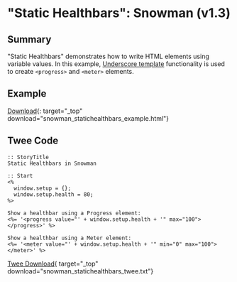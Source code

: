 # "Static Healthbars": Snowman (v1.3)

## Summary

"Static Healthbars" demonstrates how to write HTML elements using variable values. In this example, [Underscore template](https://underscorejs.org/#template) functionality is used to create `<progress>` and `<meter>` elements.

## Example

[Download](snowman_statichealthbars_example.html){: target="_top" download="snowman_statichealthbars_example.html"}

## Twee Code

```twee
:: StoryTitle
Static Healthbars in Snowman

:: Start
<%
  window.setup = {};
  window.setup.health = 80;
%>

Show a healthbar using a Progress element:
<%= '<progress value="' + window.setup.health + '" max="100"></progress>' %>

Show a healthbar using a Meter element:
<%= '<meter value="' + window.setup.health + '" min="0" max="100"></meter>' %>

```

[Twee Download](snowman_statichealthbars_twee.txt){ target="_top" download="snowman_statichealthbars_twee.txt"}
